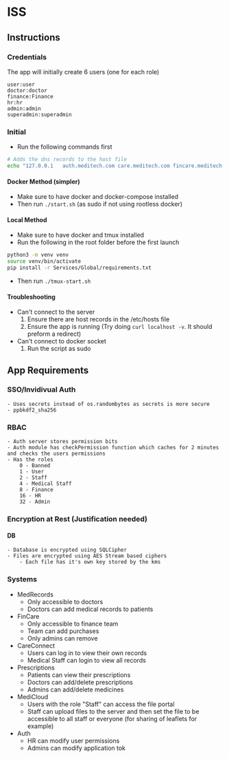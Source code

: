 # ISS

## Instructions
### Credentials
The app will initially create 6 users (one for each role)
```
user:user
doctor:doctor
finance:Finance
hr:hr
admin:admin
superadmin:superadmin
```


### Initial
- Run the following commands first
```bash
# Adds the dns records to the host file
echo "127.0.0.1   auth.meditech.com care.meditech.com fincare.meditech.com cloud.meditech.com records.meditech.com prescriptions.meditech.com portal.meditech.com" | sudo tee -a /etc/hosts
```
#### Docker Method (simpler)
- Make sure to have docker and docker-compose installed
- Then run `./start.sh` (as sudo if not using rootless docker)
#### Local Method
- Make sure to have docker and tmux installed
- Run the following in the root folder before the first launch
```bash
python3 -m venv venv
source venv/bin/activate
pip install -r Services/Global/requirements.txt
```
- Then run `./tmux-start.sh`

#### Troubleshooting
- Can't connect to the server
    1. Ensure there are host records in the /etc/hosts file
    2. Ensure the app is running (Try doing `curl localhost -v`. It should preform a redirect)
- Can't connect to docker socket
    1. Run the script as sudo

## App Requirements

### SSO/Invidivual Auth
    - Uses secrets instead of os.randombytes as secrets is more secure
    - ppbkdf2_sha256
### RBAC
    - Auth server stores permission bits
    - Auth module has checkPermission function which caches for 2 minutes and checks the users permissions
    - Has the roles
        0 - Banned
        1 - User
        2 - Staff
        4 - Medical Staff
        8 - Finance
        16 - HR
        32 - Admin
### Encryption at Rest (Justification needed)
#### DB
    - Database is encrypted using SQLCipher
    - Files are encrypted using AES Stream based ciphers
        - Each file has it's own key stored by the kms
### Systems
- MedRecords
    - Only accessible to doctors
    - Doctors can add medical records to patients
- FinCare
    - Only accessible to finance team
    - Team can add purchases
    - Only admins can remove
- CareConnect
    - Users can log in to view their own records
    - Medical Staff can login to view all records
- Prescriptions
    - Patients can view their prescriptions
    - Doctors can add/delete prescriptions
    - Admins can add/delete medicines
- MediCloud
    - Users with the role "Staff" can access the file portal
    - Staff can upload files to the server and then set the file to be accessible to all staff or everyone (for sharing of leaflets for example)
- Auth
    - HR can modify user permissions
    - Admins can modify application tok


